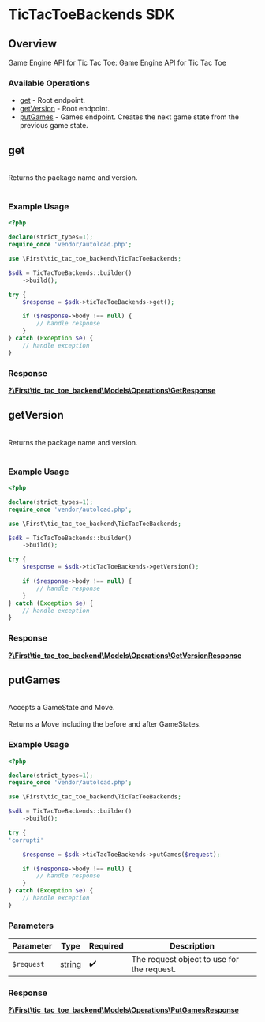 # TicTacToeBackends SDK

## Overview

Game Engine API for Tic Tac Toe: Game Engine API for Tic Tac Toe

### Available Operations

* [get](#get) - Root endpoint.
* [getVersion](#getversion) - Root endpoint.
* [putGames](#putgames) - Games endpoint. Creates the next game state from the previous game state.

## get

<br/>Returns the package name and version.<br/><br/>

### Example Usage

```php
<?php

declare(strict_types=1);
require_once 'vendor/autoload.php';

use \First\tic_tac_toe_backend\TicTacToeBackends;

$sdk = TicTacToeBackends::builder()
    ->build();

try {
    $response = $sdk->ticTacToeBackends->get();

    if ($response->body !== null) {
        // handle response
    }
} catch (Exception $e) {
    // handle exception
}
```


### Response

**[?\First\tic_tac_toe_backend\Models\Operations\GetResponse](../../models/operations/GetResponse.md)**


## getVersion

<br/>Returns the package name and version.<br/><br/>

### Example Usage

```php
<?php

declare(strict_types=1);
require_once 'vendor/autoload.php';

use \First\tic_tac_toe_backend\TicTacToeBackends;

$sdk = TicTacToeBackends::builder()
    ->build();

try {
    $response = $sdk->ticTacToeBackends->getVersion();

    if ($response->body !== null) {
        // handle response
    }
} catch (Exception $e) {
    // handle exception
}
```


### Response

**[?\First\tic_tac_toe_backend\Models\Operations\GetVersionResponse](../../models/operations/GetVersionResponse.md)**


## putGames

<br/>Accepts a GameState and Move.<br/><br/>Returns a Move including the before and after GameStates.<br/>

### Example Usage

```php
<?php

declare(strict_types=1);
require_once 'vendor/autoload.php';

use \First\tic_tac_toe_backend\TicTacToeBackends;

$sdk = TicTacToeBackends::builder()
    ->build();

try {
'corrupti'

    $response = $sdk->ticTacToeBackends->putGames($request);

    if ($response->body !== null) {
        // handle response
    }
} catch (Exception $e) {
    // handle exception
}
```

### Parameters

| Parameter                                  | Type                                       | Required                                   | Description                                |
| ------------------------------------------ | ------------------------------------------ | ------------------------------------------ | ------------------------------------------ |
| `$request`                                 | [string](../../models//.md)                | :heavy_check_mark:                         | The request object to use for the request. |


### Response

**[?\First\tic_tac_toe_backend\Models\Operations\PutGamesResponse](../../models/operations/PutGamesResponse.md)**

